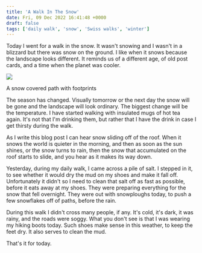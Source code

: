 ```yaml
---
title: 'A Walk In The Snow'
date: Fri, 09 Dec 2022 16:41:48 +0000
draft: false
tags: ['daily walk', 'snow', 'Swiss walks', 'winter']
---
```


Today I went for a walk in the snow. It wasn't snowing and I wasn't in a blizzard but there was snow on the ground. I like when it snows because the landscape looks different. It reminds us of a different age, of old post cards, and a time when the planet was cooler.

[![](https://www.main-vision.com/richard/blog/wp-content/uploads/2022/12/img_3448-768x1024.jpg)](https://www.main-vision.com/richard/blog/wp-content/uploads/2022/12/img_3448-scaled.jpg)

A snow covered path with footprints

The season has changed. Visually tomorrow or the next day the snow will be gone and the landscape will look ordinary. The biggest change will be the temperature. I have started walking with insulated mugs of hot tea again. It's not that I'm drinking them, but rather that I have the drink in case I get thirsty during the walk.

As I write this blog post I can hear snow sliding off of the roof. When it snows the world is quieter in the morning, and then as soon as the sun shines, or the snow turns to rain, then the snow that accumulated on the roof starts to slide, and you hear as it makes its way down.

Yesterday, during my daily walk, I came across a pile of salt. I stepped in it, to see whether it would dry the mud on my shoes and make it fall off. Unfortunately it didn't so I need to clean that salt off as fast as possible, before it eats away at my shoes. They were preparing everything for the snow that fell overnight. They were out with snowploughs today, to push a few snowflakes off of paths, before the rain.

During this walk I didn't cross many people, if any. It's cold, it's dark, it was rainy, and the roads were soggy. What you don't see is that I was wearing my hiking boots today. Such shoes make sense in this weather, to keep the feet dry. It also serves to clean the mud.

That's it for today.